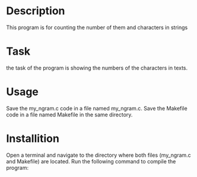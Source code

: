 # Description
This program is for counting  the number of  them and characters in strings
# Task
the task of the program is showing the numbers of the characters in texts.
# Usage
Save the my_ngram.c code in a file named my_ngram.c. Save the Makefile code in a file named Makefile in the same directory.
# Installition
Open a terminal and navigate to the directory where both files (my_ngram.c and Makefile) are located. Run the following command to compile the program: